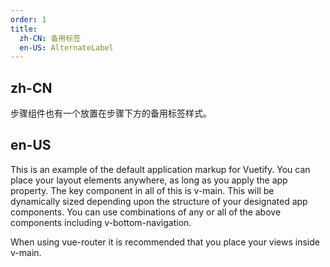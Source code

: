 ```yaml
---
order: 1
title:
  zh-CN: 备用标签
  en-US: AlternateLabel
---
```


## zh-CN

步骤组件也有一个放置在步骤下方的备用标签样式。

## en-US

This is an example of the default application markup for Vuetify. You can place your layout elements anywhere, as long as you apply the app property. The key component in all of this is v-main. This will be dynamically sized depending upon the structure of your designated app components. You can use combinations of any or all of the above components including v-bottom-navigation.

When using vue-router it is recommended that you place your views inside v-main.
